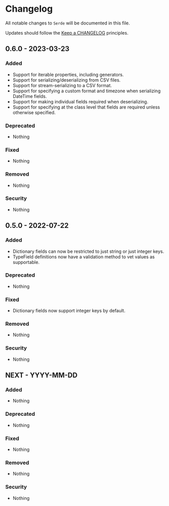 # Changelog

All notable changes to `Serde` will be documented in this file.

Updates should follow the [Keep a CHANGELOG](http://keepachangelog.com/) principles.

## 0.6.0 - 2023-03-23

### Added
- Support for iterable properties, including generators.
- Support for serializing/deserializing from CSV files.
- Support for stream-serializing to a CSV format.
- Support for specifying a custom format and timezone when serializing DateTime fields.
- Support for making individual fields required when deserializing.
- Support for specifying at the class level that fields are required unless otherwise specified.

### Deprecated
- Nothing

### Fixed
- Nothing

### Removed
- Nothing

### Security
- Nothing


## 0.5.0 - 2022-07-22

### Added
- Dictionary fields can now be restricted to just string or just integer keys.
- TypeField definitions now have a validation method to vet values as supportable.

### Deprecated
- Nothing

### Fixed
- Dictionary fields now support integer keys by default.

### Removed
- Nothing

### Security
- Nothing

## NEXT - YYYY-MM-DD

### Added
- Nothing

### Deprecated
- Nothing

### Fixed
- Nothing

### Removed
- Nothing

### Security
- Nothing
